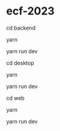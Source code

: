 # ecf-2023
cd backend

yarn

yarn run dev 


cd desktop

yarn

yarn run dev


cd web

yarn

yarn run dev
